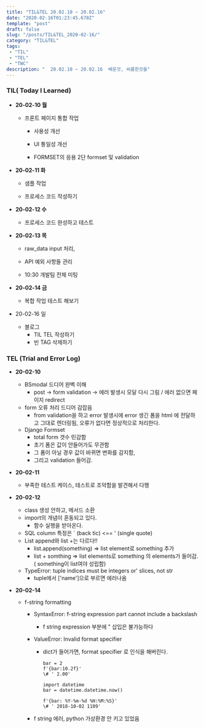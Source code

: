 ```yaml
---
title: "TIL&TEL 20.02.10 ~ 20.02.16"
date: "2020-02-16T01:23:45.678Z"
template: "post"
draft: false
slug: "/posts/TIL&TEL_2020-02-16/"
category: "TIL&TEL"
tags:
 - "TIL"
 - "TEL"
 - "TWC"
description: "  20.02.10 ~ 20.02.16  배운것, 씨름한것들"
---
```


### TIL( Today I Learned)

- **20-02-10 월**

  - 프론트 페이지 통합 작업

    - 사용성 개선

    - UI 통일성 개선 

    - FORMSET의 응용 2단 formset 및 validation 

      

- **20-02-11 화**

  - 샘플 작업

  - 프로세스 코드 작성하기

    

- **20-02-12 수**

  - 프로세스 코드 완성하고 테스트

    

- **20-02-13 목**

  - raw_data input 처리,

  - API 예외 사항들 관리

  - 10:30 개발팀 전체 미팅

    

- **20-02-14 금**

  - 복합 작업 테스트 해보기

     

- 20-02-16 일

  - 블로그
    - TIL TEL 작성하기
    - 빈 TAG 삭제하기

### TEL (Trial and Error Log)

- **20-02-10**

  - BSmodal 드디어 완벽 이해
    - post → form validation → 에러 발생시 모달 다시 그림 / 에러 없으면 페이지 redirect
  - form 오류 처리 드디어 감잡음
    - from validation을 하고 error 발생시에 error 생긴 폼을 html 에 전달하고 그대로 렌더링됨, 오류가 없다면 정상적으로 처리한다. 
  - Django Formset
    - total form 갯수 민감함
    - 초기 폼은 값이 안들어가도 무관함
    - 그 폼이 아닐 경우 값이 바뀌면 변화를 감지함, 
    - 그리고 validation 들어감.

  

- **20-02-11**

  - 부족한 테스트 케이스, 테스트로 조악함을 발견해서 다행

    

- **20-02-12**

  - class 생성 안하고, 메서드 소환
  - import의 개념이 혼동되고 있다.
    - 함수 실행을 받아온다. 
  - SQL column 특정은 ` (back tic) <== ' (single quote) 
  - List append와 list +는 다르다!!
    - list.append(something) =>  list element로 something 추가
    - list +  somthing =>  list elements로 something 의 elements가 들어감. ( something이 list여야 성립함) 
  - TypeError: tuple indices must be integers or' slices, not str
    - tuple에서 ['name']으로 부르면 에러나옴

  

- **20-02-14**

  - f-string formatting

    - SyntaxError: f-string expression part cannot include a backslash

      - f string expression 부분에 \" 삽입은 불가능하다 

    - ValueError: Invalid format specifier

      - dict가 들어가면, format specifier 로 인식을 해버린다. 
        ```
        bar = 2
        f'{bar:10.2f}'
        \# ' 2.00'

        import datetime
        bar = datetime.datetime.now()

        f'{bar: %Y-%m-%d %H:%M:%S}'
        \# ' 2018-10-02 1109'
        
        ```

    - f string 에러, python 가상환경 안 키고 있었음

